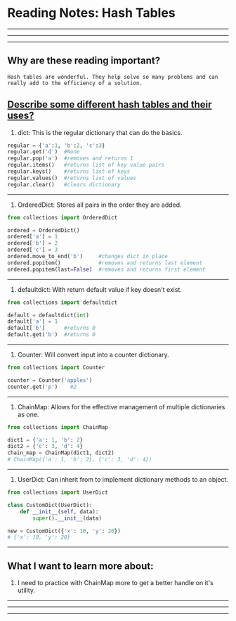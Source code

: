 # **Reading Notes: Hash Tables**

---
---
---

## Why are these reading important?

```
Hash tables are wonderful. They help solve so many problems and can really add to the efficiency of a solution.
```


## [**Describe some different hash tables and their uses?**]()

1. dict: This is the regular dictionary  that can do the basics.

```python
regular = {'a':1, 'b':2, 'c':3}
regular.get('d')  #None
regular.pop('a')  #removes and returns 1
regular.items()   #returns list of key value pairs
regular.keys()    #returns list of keys
regular.values()  #returns list of values
regular.clear()   #clears dictionary
```

---

1. OrderedDict: Stores all pairs in the order they are added.

```python
from collections import OrderedDict

ordered = OrderedDict()
ordered['a'] = 1
ordered['b'] = 2
ordered['c'] = 3
ordered.move_to_end('b')     #changes dict in place
ordered.popitem()            #removes and returns last element
ordered.popitem(last=False)  #removes and returns first element
```

---

1. defaultdict: With return default value if key doesn't exist.

```python
from collections import defaultdict

default = defaultdict(int)
default['a'] = 1
default['b']      #returns 0
default.get('b')  #returns 0
```

---

1. Counter: Will convert input into a counter dictionary.

```python
from collections import Counter

counter = Counter('apples')
counter.get('p')    #2
```

---

1. ChainMap: Allows for the effective management of multiple dictionaries as one.

```python
from collections import ChainMap

dict1 = {'a': 1, 'b': 2}
dict2 = {'c': 3, 'd': 4}
chain_map = ChainMap(dict1, dict2)
# ChainMap({'a': 1, 'b': 2}, {'c': 3, 'd': 4})
```

---

1. UserDict: Can inherit from to implement dictionary methods to an object.

```python
from collections import UserDict

class CustomDict(UserDict):
    def __init__(self, data):
        super().__init__(data)

new = CustomDict({'x': 10, 'y': 20})
# {'x': 10, 'y': 20}
```

---

## **What I want to learn more about:**

1. I need to practice with ChainMap more to get a better handle on it's utility.

---
---
---